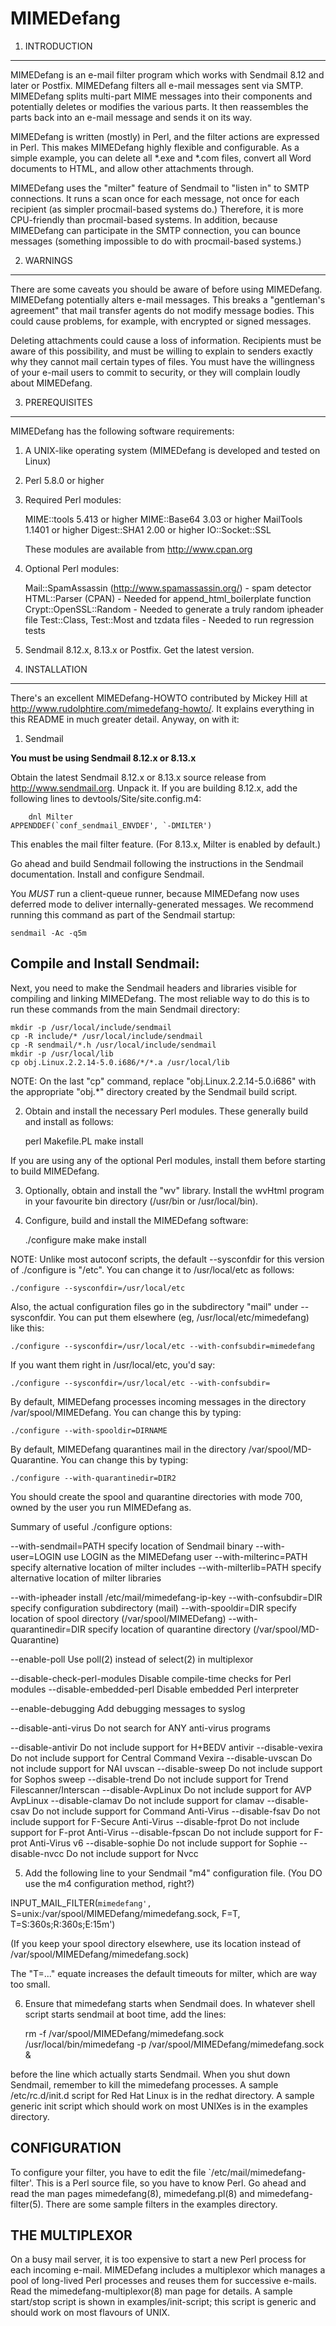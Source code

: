 # MIMEDefang

1. INTRODUCTION
---------------

MIMEDefang is an e-mail filter program which works with Sendmail 8.12
and later or Postfix.  MIMEDefang filters all e-mail messages sent via SMTP.
MIMEDefang splits multi-part MIME messages into their components and
potentially deletes or modifies the various parts.  It then
reassembles the parts back into an e-mail message and sends it on its
way.

MIMEDefang is written (mostly) in Perl, and the filter actions are
expressed in Perl.  This makes MIMEDefang highly flexible and
configurable.  As a simple example, you can delete all *.exe and *.com
files, convert all Word documents to HTML, and allow other attachments
through.

MIMEDefang uses the "milter" feature of Sendmail to "listen in" to
SMTP connections.  It runs a scan once for each message, not once for
each recipient (as simpler procmail-based systems do.)  Therefore, it
is more CPU-friendly than procmail-based systems.  In addition,
because MIMEDefang can participate in the SMTP connection, you can
bounce messages (something impossible to do with procmail-based
systems.)

2. WARNINGS
-----------

There are some caveats you should be aware of before using MIMEDefang.
MIMEDefang potentially alters e-mail messages.  This breaks a "gentleman's
agreement" that mail transfer agents do not modify message bodies.  This
could cause problems, for example, with encrypted or signed messages.

Deleting attachments could cause a loss of information.  Recipients must
be aware of this possibility, and must be willing to explain to senders
exactly why they cannot mail certain types of files.  You must have the
willingness of your e-mail users to commit to security, or they will
complain loudly about MIMEDefang.

3. PREREQUISITES
----------------

MIMEDefang has the following software requirements:

1) A UNIX-like operating system (MIMEDefang is developed and tested on Linux)
2) Perl 5.8.0 or higher
3) Required Perl modules:

	MIME::tools 5.413 or higher
	MIME::Base64 3.03 or higher
	MailTools 1.1401  or higher
	Digest::SHA1 2.00 or higher
	IO::Socket::SSL

	These modules are available from http://www.cpan.org

4) Optional Perl modules:

	Mail::SpamAssassin (http://www.spamassassin.org/) - spam detector
	HTML::Parser (CPAN) - Needed for append_html_boilerplate function
	Crypt::OpenSSL::Random - Needed to generate a truly random ipheader file
	Test::Class, Test::Most and tzdata files - Needed to run regression tests

4) Sendmail 8.12.x, 8.13.x or Postfix.  Get the latest version.

4. INSTALLATION
---------------

There's an excellent MIMEDefang-HOWTO contributed by Mickey Hill
at http://www.rudolphtire.com/mimedefang-howto/.  It explains
everything in this README in much greater detail.  Anyway, on with it:

1) Sendmail

**You must be using Sendmail 8.12.x or 8.13.x**

Obtain the latest Sendmail 8.12.x or 8.13.x source release from
http://www.sendmail.org.  Unpack it.  If you are building 8.12.x,
add the following lines to devtools/Site/site.config.m4:

        dnl Milter
	APPENDDEF(`conf_sendmail_ENVDEF', `-DMILTER')

This enables the mail filter feature.  (For 8.13.x, Milter is enabled
by default.)

Go ahead and build Sendmail following the instructions in the Sendmail
documentation.  Install and configure Sendmail.

You *MUST* run a client-queue runner, because MIMEDefang now uses deferred
mode to deliver internally-generated messages.  We recommend running this
command as part of the Sendmail startup:

	sendmail -Ac -q5m

Compile and Install Sendmail:
-----------------------------

Next, you need to make the Sendmail headers and libraries visible for
compiling and linking MIMEDefang.  The most reliable way to do this
is to run these commands from the main Sendmail directory:

	mkdir -p /usr/local/include/sendmail
	cp -R include/* /usr/local/include/sendmail
	cp -R sendmail/*.h /usr/local/include/sendmail
	mkdir -p /usr/local/lib
	cp obj.Linux.2.2.14-5.0.i686/*/*.a /usr/local/lib

NOTE: On the last "cp" command, replace "obj.Linux.2.2.14-5.0.i686" with
the appropriate "obj.*" directory created by the Sendmail build script.

2) Obtain and install the necessary Perl modules.  These generally build and
install as follows:

	perl Makefile.PL
	make install

If you are using any of the optional Perl modules, install them before
starting to build MIMEDefang.

3) Optionally, obtain and install the "wv" library.  Install the wvHtml
program in your favourite bin directory (/usr/bin or /usr/local/bin).

4) Configure, build and install the MIMEDefang software:

	./configure
	make
	make install

NOTE: Unlike most autoconf scripts, the default --sysconfdir for this
version of ./configure is "/etc".  You can change it to /usr/local/etc
as follows:

	./configure --sysconfdir=/usr/local/etc

Also, the actual configuration files go in the subdirectory "mail" under
--sysconfdir.  You can put them elsewhere (eg, /usr/local/etc/mimedefang)
like this:

	./configure --sysconfdir=/usr/local/etc --with-confsubdir=mimedefang

If you want them right in /usr/local/etc, you'd say:

	./configure --sysconfdir=/usr/local/etc --with-confsubdir=

By default, MIMEDefang processes incoming messages in the directory
/var/spool/MIMEDefang.  You can change this by typing:

	./configure --with-spooldir=DIRNAME

By default, MIMEDefang quarantines mail in the directory
/var/spool/MD-Quarantine.  You can change this by typing:

	./configure --with-quarantinedir=DIR2

You should create the spool and quarantine directories with mode 700,
owned by the user you run MIMEDefang as.

Summary of useful ./configure options:

  --with-sendmail=PATH    specify location of Sendmail binary
  --with-user=LOGIN       use LOGIN as the MIMEDefang user
  --with-milterinc=PATH   specify alternative location of milter includes
  --with-milterlib=PATH   specify alternative location of milter libraries

  --with-ipheader         install /etc/mail/mimedefang-ip-key
  --with-confsubdir=DIR   specify configuration subdirectory
                          (mail)
  --with-spooldir=DIR     specify location of spool directory
                          (/var/spool/MIMEDefang)
  --with-quarantinedir=DIR
                          specify location of quarantine directory
                          (/var/spool/MD-Quarantine)

  --enable-poll           Use poll(2) instead of select(2) in multiplexor

  --disable-check-perl-modules
                          Disable compile-time checks for Perl modules
  --disable-embedded-perl Disable embedded Perl interpreter

  --enable-debugging      Add debugging messages to syslog

  --disable-anti-virus    Do not search for ANY anti-virus programs

  --disable-antivir       Do not include support for H+BEDV antivir
  --disable-vexira        Do not include support for Central Command Vexira
  --disable-uvscan        Do not include support for NAI uvscan
  --disable-sweep         Do not include support for Sophos sweep
  --disable-trend         Do not include support for Trend Filescanner/Interscan
  --disable-AvpLinux      Do not include support for AVP AvpLinux
  --disable-clamav        Do not include support for clamav
  --disable-csav          Do not include support for Command Anti-Virus
  --disable-fsav          Do not include support for F-Secure Anti-Virus
  --disable-fprot         Do not include support for F-prot Anti-Virus
  --disable-fpscan        Do not include support for F-prot Anti-Virus v6
  --disable-sophie        Do not include support for Sophie
  --disable-nvcc          Do not include support for Nvcc

5) Add the following line to your Sendmail "m4" configuration file.  (You
DO use the m4 configuration method, right?)

INPUT_MAIL_FILTER(`mimedefang', `S=unix:/var/spool/MIMEDefang/mimedefang.sock, F=T, T=S:360s;R:360s;E:15m')

(If you keep your spool directory elsewhere, use its location instead of
/var/spool/MIMEDefang/mimedefang.sock)

The "T=..." equate increases the default timeouts for milter, which are
way too small.

6) Ensure that mimedefang starts when Sendmail does.  In whatever shell script
starts sendmail at boot time, add the lines:

	rm -f /var/spool/MIMEDefang/mimedefang.sock
	/usr/local/bin/mimedefang -p /var/spool/MIMEDefang/mimedefang.sock &

before the line which actually starts Sendmail.  When you shut down Sendmail,
remember to kill the mimedefang processes.  A sample /etc/rc.d/init.d script
for Red Hat Linux is in the redhat directory.  A sample generic init script
which should work on most UNIXes is in the examples directory.

CONFIGURATION
-------------

To configure your filter, you have to edit the file
`/etc/mail/mimedefang-filter'.  This is a Perl source file, so you have
to know Perl.  Go ahead and read the man pages mimedefang(8),
mimedefang.pl(8) and mimedefang-filter(5).  There are some sample
filters in the examples directory.

THE MULTIPLEXOR
---------------

On a busy mail server, it is too expensive to start a new Perl process
for each incoming e-mail.  MIMEDefang includes a multiplexor which
manages a pool of long-lived Perl processes and reuses them for
successive e-mails.  Read the mimedefang-multiplexor(8) man page for
details.  A sample start/stop script is shown in examples/init-script;
this script is generic and should work on most flavours of UNIX.
